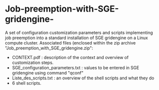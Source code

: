 # Job-preemption-with-SGE-gridengine-
A set of configuration customization parameters and scripts implementing job preemption into a standard installation of SGE gridengine on a Linux compute cluster.
Associated files (enclosed within the zip archive "Job_preemption_with_SGE_gridengine.zip":
- CONTEXT.pdf : description of the context and overview of customization steps. 
- SGE_configuration_parameters.txt : values to be entered in SGE gridengine using command "qconf"
- Liste_des_scripts.txt : an overview of the shell scripts and what they do
- 6 shell scripts.
